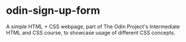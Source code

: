 # odin-sign-up-form

A simple HTML + CSS webpage, part of The Odin Project's Intermediate HTML and CSS course, to showcase usage of different CSS concepts.
